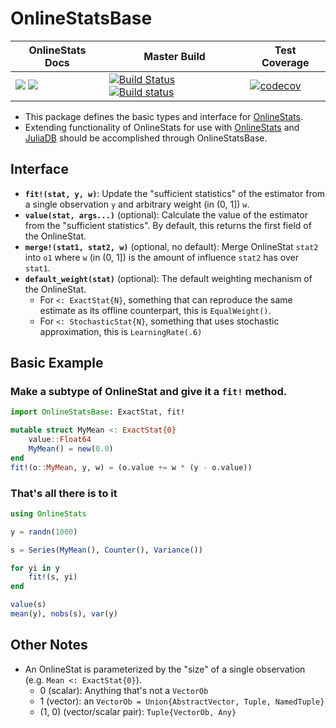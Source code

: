 # OnlineStatsBase

| OnlineStats Docs | Master Build | Test Coverage |
|------------------|--------------|---------------|
| [![](https://img.shields.io/badge/docs-stable-blue.svg)](https://joshday.github.io/OnlineStats.jl/stable) [![](https://img.shields.io/badge/docs-latest-blue.svg)](https://joshday.github.io/OnlineStats.jl/latest) | [![Build Status](https://travis-ci.org/joshday/OnlineStatsBase.jl.svg?branch=master)](https://travis-ci.org/joshday/OnlineStatsBase.jl) [![Build status](https://ci.appveyor.com/api/projects/status/99i0vq2crpwgqonp/branch/master?svg=true)](https://ci.appveyor.com/project/joshday/onlinestatsbase-jl/branch/master) | [![codecov](https://codecov.io/gh/joshday/OnlineStatsBase.jl/branch/master/graph/badge.svg)](https://codecov.io/gh/joshday/OnlineStatsBase.jl) |



- This package defines the basic types and interface for [OnlineStats](https://github.com/joshday/OnlineStats.jl).  
- Extending functionality of OnlineStats for use with [OnlineStats](https://github.com/joshday/OnlineStats.jl) and [JuliaDB](https://github.com/JuliaComputing/JuliaDB.jl) should be accomplished through OnlineStatsBase.

## Interface

- **`fit!(stat, y, w)`**: Update the "sufficient statistics" of the estimator from a single observation `y` and arbitrary weight (in (0, 1]) `w`.
- **`value(stat, args...)`** (optional):  Calculate the value of the estimator from the "sufficient statistics".  By default, this returns the first field of the OnlineStat.
- **`merge!(stat1, stat2, w)`** (optional, no default): Merge OnlineStat `stat2` into `o1` where `w` (in (0, 1]) is the amount of influence `stat2` has over `stat1`.
- **`default_weight(stat)`** (optional): The default weighting mechanism of the OnlineStat.
  - For `<: ExactStat{N}`, something that can reproduce the same estimate as its offline counterpart, this is `EqualWeight()`.
  - For `<: StochasticStat{N}`, something that uses stochastic approximation, this is `LearningRate(.6)`



## Basic Example

### Make a subtype of OnlineStat and give it a `fit!` method.

```julia
import OnlineStatsBase: ExactStat, fit!

mutable struct MyMean <: ExactStat{0}
    value::Float64
    MyMean() = new(0.0)
end
fit!(o::MyMean, y, w) = (o.value += w * (y - o.value))
```

### That's all there is to it

```julia
using OnlineStats

y = randn(1000)

s = Series(MyMean(), Counter(), Variance())

for yi in y
    fit!(s, yi)
end

value(s)
mean(y), nobs(s), var(y)
```

## Other Notes

- An OnlineStat is parameterized by the "size" of a single observation (e.g. `Mean <: ExactStat{0}`).
  - 0 (scalar): Anything that's not a `VectorOb`
  - 1 (vector): an `VectorOb = Union{AbstractVector, Tuple, NamedTuple}`
  - (1, 0) (vector/scalar pair): `Tuple{VectorOb, Any}`
